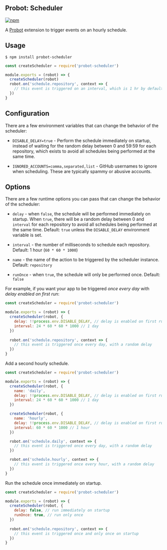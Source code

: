 ## Probot: Scheduler

[![npm](https://img.shields.io/npm/v/probot-scheduler.svg)](https://www.npmjs.com/package/probot-scheduler)

A [Probot](https://github.com/probot/probot) extension to trigger events on an hourly schedule.

## Usage

```shell
$ npm install probot-scheduler
```

```js
const createScheduler = require('probot-scheduler')

module.exports = (robot) => {
  createScheduler(robot)
  robot.on('schedule.repository', context => {
    // this event is triggered on an interval, which is 1 hr by default
  })
}
```

## Configuration

There are a few environment variables that can change the behavior of the scheduler:

- `DISABLE_DELAY=true` - Perform the schedule immediately on startup, instead of waiting for the random delay between 0 and 59:59 for each repository, which exists to avoid all schedules being performed at the same time.

- `IGNORED_ACCOUNTS=comma,separated,list` - GitHub usernames to ignore when scheduling. These are typically spammy or abusive accounts.


## Options

There are a few runtime options you can pass that can change the behavior of the scheduler:

* `delay` - when `false`, the schedule will be performed immediately on startup. When `true`, there will be a random delay between 0 and `interval` for each repository to avoid all schedules being performed at the same time. Default: `true` unless the `DISABLE_DELAY` environment variable is set.

* `interval` - the number of milliseconds to schedule each repository. Default: 1 hour (`60 * 60 * 1000`)

* `name` - the name of the action to be triggered by the scheduler instance. Default: `repository`

* `runOnce` - when `true`, the schedule will only be performed once. Default: `false`

For example, if you want your app to be triggered *once every day* with *delay enabled on first run*:

```js
const createScheduler = require('probot-scheduler')

module.exports = (robot) => {
  createScheduler(robot, {
    delay: !!process.env.DISABLE_DELAY, // delay is enabled on first run
    interval: 24 * 60 * 60 * 1000 // 1 day
  })
  
  robot.on('schedule.repository', context => {
    // this event is triggered once every day, with a random delay
  })
}
```

Add a second hourly schedule.

```js
const createScheduler = require('probot-scheduler')

module.exports = (robot) => {
  createScheduler(robot, {
    name: 'daily',
    delay: !!process.env.DISABLE_DELAY, // delay is enabled on first run
    interval: 24 * 60 * 60 * 1000 // 1 day
  })

  createScheduler(robot, {
    name: 'hourly',
    delay: !!process.env.DISABLE_DELAY, // delay is enabled on first run
    interval: 60 * 60 * 1000 // 1 hour
  })

  robot.on('schedule.daily', context => {
    // this event is triggered once every day, with a random delay
  })

  robot.on('schedule.hourly', context => {
    // this event is triggered once every hour, with a random delay
  })
}
```

Run the schedule once immediately on startup.

```js
const createScheduler = require('probot-scheduler')

module.exports = (robot) => {
  createScheduler(robot, {
    delay: false, // run immediately on startup
    runOnce: true, // run only once
  })
  
  robot.on('schedule.repository', context => {
    // this event is triggered once and only once on startup
  })
}
```
